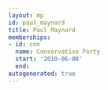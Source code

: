 ```yaml
---
layout: mp
id: paul_maynard
title: Paul Maynard
memberships:
- id: con
  name: Conservative Party
  start: '2010-06-08'
  end: 
autogenerated: true
---
```

